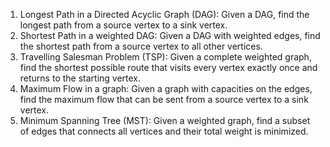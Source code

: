 

1. Longest Path in a Directed Acyclic Graph (DAG): Given a DAG, find the longest path from a source vertex to a sink vertex.
2. Shortest Path in a weighted DAG: Given a DAG with weighted edges, find the shortest path from a source vertex to all other vertices.
3. Travelling Salesman Problem (TSP): Given a complete weighted graph, find the shortest possible route that visits every vertex exactly once and returns to the starting vertex.
4. Maximum Flow in a graph: Given a graph with capacities on the edges, find the maximum flow that can be sent from a source vertex to a sink vertex.
5. Minimum Spanning Tree (MST): Given a weighted graph, find a subset of edges that connects all vertices and their total weight is minimized.